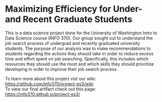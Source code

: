# Maximizing Efficiency for Under- and Recent Graduate Students  
This is a data science project done for the University of Washington Intro to Data Science course (INFO 370). Our group sought out to understand the job search process of undergrad and recently graduated university students. The purpose of our analysis was to make recommendations to students regarding the actions they should take in order to reduce excess time and effort spent on job searching. Specifically, this includes which resources they should use the most and which skills they should prioritize developing in order to improve their job search process.

To learn more about this project vist our wiki: https://github.com/info370/project-es3/wiki  
To view our final artifact check out this page: https://info370.github.io/project-es3/
